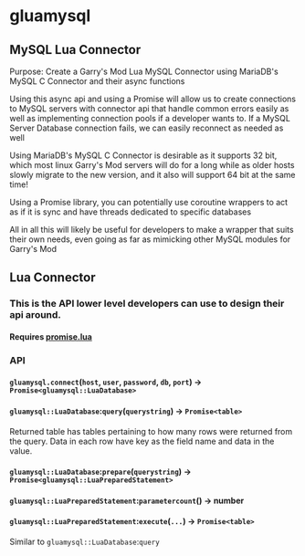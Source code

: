# gluamysql

## MySQL Lua Connector

Purpose: Create a Garry's Mod Lua MySQL Connector using MariaDB's MySQL C Connector and their async functions

Using this async api and using a Promise will allow us to create connections to MySQL servers with connector api that handle common errors easily as well as implementing connection pools if a developer wants to. If a MySQL Server Database connection fails, we can easily reconnect as needed as well

Using MariaDB's MySQL C Connector is desirable as it supports 32 bit, which most linux Garry's Mod servers will do for a long while as older hosts slowly migrate to the new version, and it also will support 64 bit at the same time!

Using a Promise library, you can potentially use coroutine wrappers to act as if it is sync and have threads dedicated to specific databases

All in all this will likely be useful for developers to make a wrapper that suits their own needs, even going as far as mimicking other MySQL modules for Garry's Mod

## Lua Connector
### This is the API lower level developers can use to design their api around.
#### Requires [promise.lua](lua/promise.lua)


### API

#### `gluamysql.connect`(`host`, `user`, `password`, `db`, `port`) -> `Promise<gluamysql::LuaDatabase>`

#### `gluamysql::LuaDatabase`:`query`(`querystring`) -> `Promise<table>`
Returned table has tables pertaining to how many rows were returned from the query. Data in each row have key as the field name and data in the value.

#### `gluamysql::LuaDatabase`:`prepare`(`querystring`) -> `Promise<gluamysql::LuaPreparedStatement>`

#### `gluamysql::LuaPreparedStatement`:`parametercount`() -> number

#### `gluamysql::LuaPreparedStatement`:`execute`(`...`) -> `Promise<table>`
Similar to `gluamysql::LuaDatabase`:`query`